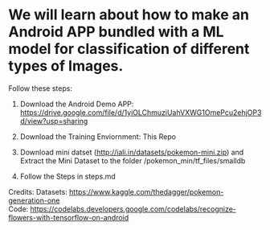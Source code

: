 # We will learn about how to make an Android APP bundled with a ML model for classification of different types of Images.

Follow these steps:

1. Download the Android Demo APP: 
https://drive.google.com/file/d/1yiOLChmuziUahVXWG1OmePcu2ehjOP3d/view?usp=sharing

2. Download the Training Enviornment: This Repo

3. Download mini datset (http://iali.in/datasets/pokemon-mini.zip) and Extract the Mini Dataset to the folder /pokemon_min/tf_files/smalldb

3. Follow the Steps in steps.md


Credits: 
Datasets: https://www.kaggle.com/thedagger/pokemon-generation-one <br>
Code: https://codelabs.developers.google.com/codelabs/recognize-flowers-with-tensorflow-on-android
